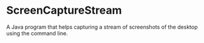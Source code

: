 # ScreenCaptureStream
A Java program that helps capturing a stream of screenshots of the desktop using the command line.
